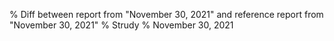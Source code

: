 % Diff between report from "November 30, 2021" and reference report from "November 30, 2021"
% Strudy
% November 30, 2021


